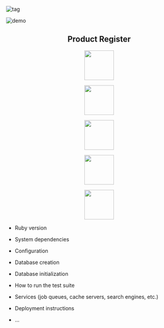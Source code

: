 ![tag](https://img.shields.io/travis/ryoichiro3816/product-regi/master)

![demo](https://raw.github.com/wiki/ryoichiro3816/product-regi/images/water.gif)

<h2 align="center">Product Register</h2>

<p align="center">
  <a href="Railsのロゴ"><img src="https://raw.github.com/wiki/ryoichiro3816/product-regi/images/rails.png" width="80px;" /></a>
  <br>

<p align="center">
  <a href="PostgreSQLのロゴ"><img src="https://raw.github.com/wiki/ryoichiro3816/product-regi/images/postgre.png" width="80px;" /></a>
  <br>

<p align="center">
  <a href="docker_composeのロゴ"><img src="https://raw.github.com/wiki/ryoichiro3816/product-regi/images/docker_compose.jpg" width="80px;" /></a>
  <br>

<p align="center">
  <a href="travis_CIのロゴ"><img src="https://raw.github.com/wiki/ryoichiro3816/product-regi/images/travis.png" width="80px;" /></a>
  <br>

<p align="center">
  <a href="Herokuのロゴ"><img src="https://raw.github.com/wiki/ryoichiro3816/product-regi/images/Heroku.png" width="80px;" /></a>
  </p>




* Ruby version

* System dependencies

* Configuration

* Database creation

* Database initialization

* How to run the test suite

* Services (job queues, cache servers, search engines, etc.)

* Deployment instructions

* ...
